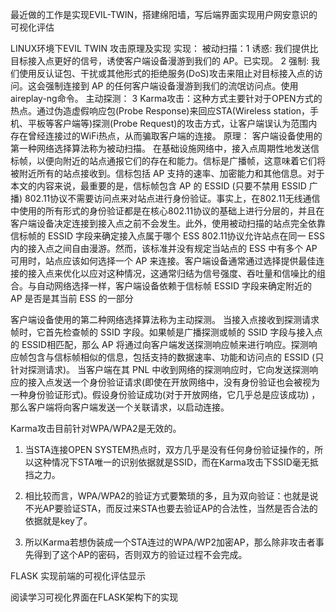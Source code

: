 最近做的工作是实现EVIL-TWIN，搭建绵阳墙，写后端界面实现用户网安意识的可视化评估

LINUX环境下EVIL TWIN 攻击原理及实现
实现：
被动扫描：1 诱惑: 我们提供比目标接入点更好的信号，诱使客户端设备漫游到我们的 AP。已实现。
          2 强制: 我们使用反认证包、干扰或其他形式的拒绝服务(DoS)攻击来阻止对目标接入点的访问。这会强制连接到 AP 的任何客户端设备漫游到我们的流氓访问点。使用aireplay-ng命令。
主动探测： 3 Karma攻击：这种方式主要针对于OPEN方式的热点。通过伪造虚假响应包(Probe Response)来回应STA(Wireless station，手机、平板等客户端等)探测(Probe Request)的攻击方式，让客户端误认为范围内存在曾经连接过的WiFi热点，从而骗取客户端的连接。
原理：
客户端设备使用的第一种网络选择算法称为被动扫描。
在基础设施网络中，接入点周期性地发送信标帧，以便向附近的站点通报它们的存在和能力。信标是广播帧，这意味着它们将被附近所有的站点接收到。信标包括 AP 支持的速率、加密能力和其他信息。对于本文的内容来说，最重要的是，信标帧包含 AP 的 ESSID (只要不禁用 ESSID 广播)
802.11协议不需要访问点来对站点进行身份验证。事实上，在802.11无线通信中使用的所有形式的身份验证都是在核心802.11协议的基础上进行分层的，并且在客户端设备决定连接到接入点之前不会发生。此外，使用被动扫描的站点完全依靠信标帧的 ESSID 字段来确定接入点属于哪个 ESS
802.11协议允许站点在同一 ESS 内的接入点之间自由漫游。然而，该标准并没有规定当站点的 ESS 中有多个 AP 可用时，站点应该如何选择一个 AP 来连接。客户端设备通常通过选择提供最佳连接的接入点来优化以应对这种情况，这通常归结为信号强度、吞吐量和信噪比的组合。与自动网络选择一样，客户端设备依赖于信标帧 ESSID 字段来确定附近的 AP 是否是其当前 ESS 的一部分

客户端设备使用的第二种网络选择算法称为主动探测。
当接入点接收到探测请求帧时，它首先检查帧的 SSID 字段。如果帧是广播探测或帧的 SSID 字段与接入点的 ESSID相匹配，那么 AP 将通过向客户端发送探测响应帧来进行响应。探测响应帧包含与信标帧相似的信息，包括支持的数据速率、功能和访问点的 ESSID (只针对探测请求)。
当客户端在其 PNL 中收到网络的探测响应时，它向发送探测响应的接入点发送一个身份验证请求(即使在开放网络中，没有身份验证也会被视为一种身份验证形式)。假设身份验证成功(对于开放网络，它几乎总是应该成功) ，那么客户端将向客户端发送一个关联请求，以启动连接。

Karma攻击目前针对WPA/WPA2是无效的。
1. 当STA连接OPEN SYSTEM热点时，双方几乎是没有任何身份验证操作的，所以这种情况下STA唯一的识别依据就是SSID，而在Karma攻击下SSID毫无抵挡之力。

2. 相比较而言，WPA/WPA2的验证方式要繁琐的多，且为双向验证：也就是说不光AP要验证STA，而反过来STA也要去验证AP的合法性，当然是否合法的依据就是key了。

3. 所以Karma若想伪装成一个STA连过的WPA/WP2加密AP，那么除非攻击者事先得到了这个AP的密码，否则双方的验证过程不会完成。


FLASK 实现前端的可视化评估显示

阅读学习可视化界面在FLASK架构下的实现